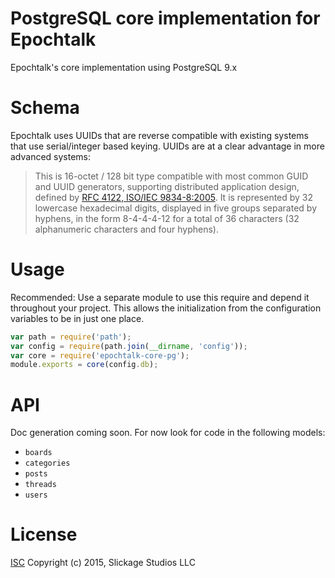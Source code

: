 # PostgreSQL core implementation for Epochtalk
Epochtalk's core implementation using PostgreSQL 9.x

# Schema
Epochtalk uses UUIDs that are reverse compatible with existing systems that use serial/integer based keying. UUIDs are at a clear advantage in more advanced systems:

> This is 16-octet / 128 bit type compatible with most common GUID and UUID generators, supporting distributed application design, defined by [RFC 4122, ISO/IEC 9834-8:2005](http://tools.ietf.org/html/rfc4122). It is represented by 32 lowercase hexadecimal digits, displayed in five groups separated by hyphens, in the form 8-4-4-4-12 for a total of 36 characters (32 alphanumeric characters and four hyphens).

# Usage
Recommended: Use a separate module to use this require and depend it throughout your project. This allows the initialization from the configuration variables to be in just one place.
```javascript
var path = require('path');
var config = require(path.join(__dirname, 'config'));
var core = require('epochtalk-core-pg');
module.exports = core(config.db);
```
# API
Doc generation coming soon. For now look for code in the following models:
* `boards`
* `categories`
* `posts`
* `threads`
* `users`

# License
[ISC](LICENSE.md) Copyright (c) 2015, Slickage Studios LLC
